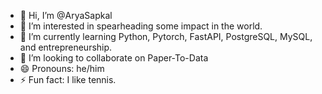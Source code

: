 - 👋 Hi, I’m @AryaSapkal
- 👀 I’m interested in spearheading some impact in the world.
- 🌱 I’m currently learning Python, Pytorch, FastAPI, PostgreSQL, MySQL, and entrepreneurship.
- 💞️ I’m looking to collaborate on Paper-To-Data
- 😄 Pronouns: he/him
- ⚡ Fun fact: I like tennis.

<!---
AryaSapkal/AryaSapkal is a ✨ special ✨ repository because its `README.md` (this file) appears on your GitHub profile.
You can click the Preview link to take a look at your changes.
--->

